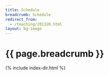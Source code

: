```yaml
---
title: Schedule
breadcrumb: Schedule
redirect_from:
  - /teaching/201320.html
layout: bg-image
---
```

# {{ page.breadcrumb }}

{% include index-dir.html %}
